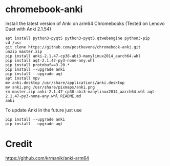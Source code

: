 # chromebook-anki
Install the latest version of Anki on arm64 Chromebooks (Tested on Lenovo Duet with Anki 2.1.54)


```
apt install python3-pyqt5 python3-pyqt5.qtwebengine python3-pip
cd /usr
git clone https://github.com/postkevone/chromebook-anki.git
unzip master.zip
pip install anki-2.1.47-cp38-abi3-manylinux2014_aarch64.whl
pip install aqt-2.1.47-py3-none-any.whl
pip install protobuf==3.20.*
pip install --upgrade anki
pip install --upgrade aqt
apt install mpv
mv anki.desktop /usr/share/applications/anki.desktop
mv anki.png /usr/share/pixmaps/anki.png
rm master.zip anki-2.1.47-cp38-abi3-manylinux2014_aarch64.whl aqt-2.1.47-py3-none-any.whl README.md
anki
```


To update Anki in the future just use


```
pip install --upgrade anki
pip install --upgrade aqt
```


# Credit


https://github.com/krmanik/anki-arm64
